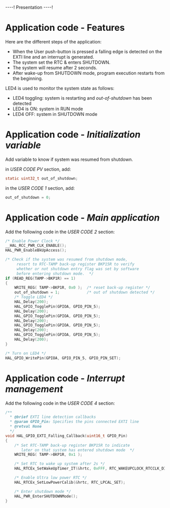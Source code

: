 ----!
Presentation
----!
# Application code - Features

Here are the different steps of the application:

- When the User push-button is pressed a falling edge is detected on the EXTI line and an interrupt is generated.
- The system set the RTC & enters SHUTDOWN.
- The system will resume after 2 seconds.
- After wake-up from SHUTDOWN mode, program execution restarts from the beginning.

LED4 is used to monitor the system state as follows:
 - LED4 toggling: system is restarting and *out-of-shutdown* has been detected
 - LED4 is ON: system in RUN mode
 - LED4 OFF: system in SHUTDOWN mode

# Application code - *Initialization variable*

Add variable to know if system was resumed from shutdown.

in *USER CODE PV* section, add:

```c
static uint32_t out_of_shutdown;
```

in the *USER CODE 1* section, add:

```c
out_of_shutdown = 0;
```

# Application code - *Main application*

Add the following code in the *USER CODE 2* section:

```c
/* Enable Power Clock */
__HAL_RCC_PWR_CLK_ENABLE();
HAL_PWR_EnableBkUpAccess();

/* Check if the system was resumed from shutdown mode,
     resort to RTC-TAMP back-up register BKP15R to verify
     whether or not shutdown entry flag was set by software
     before entering shutdown mode.  */
if (READ_REG(TAMP->BKP1R) == 1)
{
    WRITE_REG( TAMP->BKP1R, 0x0 );  /* reset back-up register */
    out_of_shutdown = 1;            /* out of shutdown detected */
    /* Toggle LED4 */
    HAL_Delay(200);
    HAL_GPIO_TogglePin(GPIOA, GPIO_PIN_5);
    HAL_Delay(200);
    HAL_GPIO_TogglePin(GPIOA, GPIO_PIN_5);
    HAL_Delay(200);
    HAL_GPIO_TogglePin(GPIOA, GPIO_PIN_5);
    HAL_Delay(200);
    HAL_GPIO_TogglePin(GPIOA, GPIO_PIN_5);
    HAL_Delay(200);
}

/* Turn on LED4 */
HAL_GPIO_WritePin(GPIOA, GPIO_PIN_5, GPIO_PIN_SET);
```

# Application code - *Interrupt management*

Add the following code in the *USER CODE 4* section:

```c
/**
  * @brief EXTI line detection callbacks
  * @param GPIO_Pin: Specifies the pins connected EXTI line
  * @retval None
  */
void HAL_GPIO_EXTI_Falling_Callback(uint16_t GPIO_Pin)
{
    /* Set RTC-TAMP back-up register BKP15R to indicate
       later on that system has entered shutdown mode  */
    WRITE_REG( TAMP->BKP1R, 0x1 );

	/* Set RTC to wake up system after 2s */
	HAL_RTCEx_SetWakeUpTimer_IT(&hrtc, 0xFFF, RTC_WAKEUPCLOCK_RTCCLK_DIV16, 0);

    /* Enable Ultra low power RTC */
    HAL_RTCEx_SetLowPowerCalib(&hrtc, RTC_LPCAL_SET);

    /* Enter shutdown mode */
    HAL_PWR_EnterSHUTDOWNMode();
}
```

